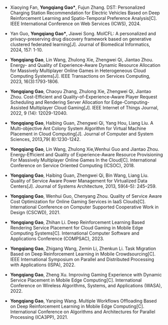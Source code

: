 - Xiaoying  Fan,  <strong>Yongqiang Gao*</strong>,  Fujun  Zhang.  DST:  Personalized  Charging  Station Recommendation  for  Electric  Vehicles  Based  on  Deep  Reinforcement  Learning  and Spatio-Temporal  Preference  Analysis[C].  IEEE  International  Conference  on  Web  Services (ICWS), 2024.

- Yan Guo, <strong>Yongqiang Gao*</strong>, Jiawei Song. MolCFL: A personalized and privacy-preserving drug  discovery  framework  based  on  generative  clustered  federated  learning[J].  Journal  of Biomedical Informatics, 2024, 157: 1-10. 

- <strong>Yongqiang Gao</strong>, Lin Wang, Zhulong Xie, Zhengwei Qi, Jiantao Zhou. Energy- and Quality of Experience-Aware Dynamic Resource Allocation for Massively Multiplayer Online Games in Heterogeneous Cloud Computing Systems[J]. IEEE Transactions on Services Computing, 2023, 16(3):1793-1806. 

- <strong>Yongqiang Gao</strong>, Chaoyu Zhang, Zhulong Xie, Zhengwei Qi, Jiantao Zhou. Cost-Efficient and Quality-of-Experience-Aware Player Request Scheduling and Rendering Server Allocation for Edge-Computing-Assisted Multiplayer Cloud Gaming[J]. IEEE Internet of Things Journal, 2022, 9 (14): 12029-12040. 

- <strong>Yongqiang Gao</strong>, Haibing Guan, Zhengwei Qi, Yang Hou, Liang Liu. A Multi-objective Ant Colony System Algorithm for Virtual Machine Placement in Cloud Computing[J]. Journal of Computer and System Sciences, 2013,79( 8):1230-1242. 

- <strong>Yongqiang Gao</strong>, Lin Wang, Zhulong Xie,Wenhui Guo and Jiantao Zhou. Energy-Efficient and Quality of Experience-Aware Resource Provisioning For Massively Multiplayer Online Games In the Cloud[C]. International Conference on Service Oriented Computing (ICSOC), 2018. 

- <strong>Yongqiang Gao</strong>, Haibing Guan, Zhengwei Qi, Bin Wang, Liang Liu. Quality of Service Aware Power Management for Virtualized Data Centers[J]. Journal of Systems Architecture, 2013, 59(4–5): 245–259. 

- <strong>Yongqiang Gao</strong>, Wenhui Guo, Chenyang Zhou. Quality of Service Aware Cost Optimization for Online Gaming Services in IaaS Clouds[C]. International Conference on Computer Supported Cooperative Work in Design (CSCWD), 2021. 

- <strong>Yongqiang Gao</strong>, Zhihan Li. Deep Reinforcement Learning Based Rendering Service Placement for Cloud Gaming in Mobile Edge Computing Systems[C]. International Computer Software and Applications Conference (COMPSAC), 2023.

- <strong>Yongqiang Gao</strong>, Zhigang Wang, Zemin Li, Zhenkun Li. Task Migration Based on Deep Reinforcement Learning in Mobile Crowdsourcing[C]. IEEE International Symposium on Parallel and Distributed Processing with Applications (ISPA), 2022. 

- <strong>Yongqiang Gao</strong>, Zheng Xu. Improving Gaming Experience with Dynamic Service Placement in Mobile Edge Computing[C]. International Conference on Wireless Algorithms, Systems, and Applications (WASA), 2022. 

- <strong>Yongqiang Gao</strong>, Yanping Wang. Multiple Workflows Offloading Based on Deep Reinforcement Learning in Mobile Edge Computing[C]. International Conference on Algorithms and Architectures for Parallel Processing (ICA3PP), 2021. 